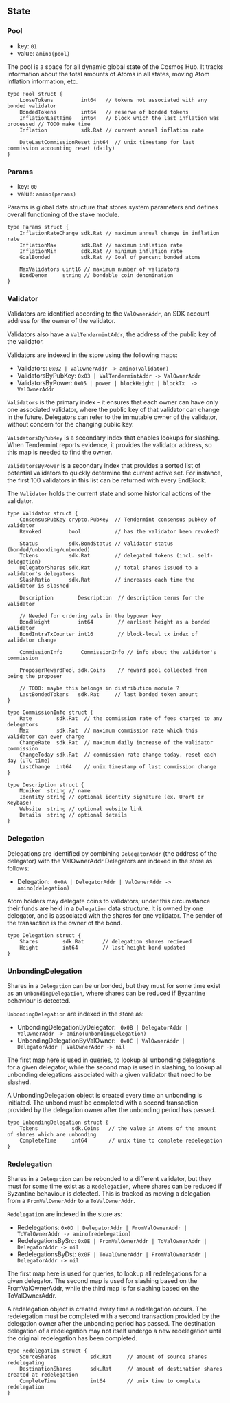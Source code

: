 ## State

### Pool
 - key: `01`
 - value: `amino(pool)`

The pool is a space for all dynamic global state of the Cosmos Hub.  It tracks
information about the total amounts of Atoms in all states, moving Atom
inflation information, etc.

```golang
type Pool struct {
    LooseTokens         int64   // tokens not associated with any bonded validator
    BondedTokens        int64   // reserve of bonded tokens
    InflationLastTime   int64   // block which the last inflation was processed // TODO make time
    Inflation           sdk.Rat // current annual inflation rate
    
    DateLastCommissionReset int64  // unix timestamp for last commission accounting reset (daily)
}
```

### Params
 - key: `00`
 - value: `amino(params)`

Params is global data structure that stores system parameters and defines
overall functioning of the stake module. 

```golang
type Params struct {
    InflationRateChange sdk.Rat // maximum annual change in inflation rate
	InflationMax        sdk.Rat // maximum inflation rate
	InflationMin        sdk.Rat // minimum inflation rate
	GoalBonded          sdk.Rat // Goal of percent bonded atoms

	MaxValidators uint16 // maximum number of validators
	BondDenom     string // bondable coin denomination
}
```

### Validator

Validators are identified according to the `ValOwnerAddr`, 
an SDK account address for the owner of the validator.

Validators also have a `ValTendermintAddr`, the address 
of the public key of the validator.

Validators are indexed in the store using the following maps:

 - Validators: `0x02 | ValOwnerAddr -> amino(validator)`
 - ValidatorsByPubKey: `0x03 | ValTendermintAddr -> ValOwnerAddr`
 - ValidatorsByPower: `0x05 | power | blockHeight | blockTx  -> ValOwnerAddr`

 `Validators` is the primary index - it ensures that each owner can have only one
 associated validator, where the public key of that validator can change in the
 future. Delegators can refer to the immutable owner of the validator, without
 concern for the changing public key.

 `ValidatorsByPubKey` is a secondary index that enables lookups for slashing.
 When Tendermint reports evidence, it provides the validator address, so this
 map is needed to find the owner.

 `ValidatorsByPower` is a secondary index that provides a sorted list of
 potential validators to quickly determine the current active set. For instance,
 the first 100 validators in this list can be returned with every EndBlock.

The `Validator` holds the current state and some historical actions of the
validator.

```golang
type Validator struct {
    ConsensusPubKey crypto.PubKey  // Tendermint consensus pubkey of validator
    Revoked         bool           // has the validator been revoked?
    
	Status          sdk.BondStatus // validator status (bonded/unbonding/unbonded)
	Tokens          sdk.Rat        // delegated tokens (incl. self-delegation)
    DelegatorShares sdk.Rat        // total shares issued to a validator's delegators
    SlashRatio      sdk.Rat        // increases each time the validator is slashed
    
    Description        Description  // description terms for the validator
    
    // Needed for ordering vals in the bypower key
    BondHeight         int64        // earliest height as a bonded validator
    BondIntraTxCounter int16        // block-local tx index of validator change
    
    CommissionInfo      CommissionInfo // info about the validator's commission
    
    ProposerRewardPool sdk.Coins    // reward pool collected from being the proposer
    
    // TODO: maybe this belongs in distribution module ?
	LastBondedTokens   sdk.Rat     // last bonded token amount
}

type CommissionInfo struct {
    Rate        sdk.Rat  // the commission rate of fees charged to any delegators
    Max         sdk.Rat  // maximum commission rate which this validator can ever charge
    ChangeRate  sdk.Rat  // maximum daily increase of the validator commission
    ChangeToday sdk.Rat  // commission rate change today, reset each day (UTC time)
    LastChange  int64    // unix timestamp of last commission change
}

type Description struct {
	Moniker  string // name
	Identity string // optional identity signature (ex. UPort or Keybase)
	Website  string // optional website link
	Details  string // optional details
}
```

### Delegation

Delegations are identified by combining `DelegatorAddr` (the address of the delegator) with the ValOwnerAddr 
Delegators are indexed in the store as follows:

 - Delegation: ` 0x0A | DelegatorAddr | ValOwnerAddr -> amino(delegation)`

Atom holders may delegate coins to validators; under this circumstance their
funds are held in a `Delegation` data structure. It is owned by one 
delegator, and is associated with the shares for one validator. The sender of 
the transaction is the owner of the bond.

```golang
type Delegation struct {
	Shares        sdk.Rat      // delegation shares recieved 
	Height        int64        // last height bond updated
}
```

### UnbondingDelegation

Shares in a `Delegation` can be unbonded, but they must for some time exist as an `UnbondingDelegation`,
where shares can be reduced if Byzantine behaviour is detected.

`UnbondingDelegation` are indexed in the store as:

 - UnbondingDelegationByDelegator: ` 0x0B | DelegatorAddr | ValOwnerAddr ->
   amino(unbondingDelegation)`
 - UnbondingDelegationByValOwner: ` 0x0C | ValOwnerAddr | DelegatorAddr | ValOwnerAddr ->
   nil`

 The first map here is used in queries, to lookup all unbonding delegations for
 a given delegator, while the second map is used in slashing, to lookup all
 unbonding delegations associated with a given validator that need to be
 slashed.

A UnbondingDelegation object is created every time an unbonding is initiated.
The unbond must be completed with a second transaction provided by the
delegation owner after the unbonding period has passed.

```golang
type UnbondingDelegation struct {
    Tokens           sdk.Coins   // the value in Atoms of the amount of shares which are unbonding
    CompleteTime     int64       // unix time to complete redelegation
}
``` 

### Redelegation

Shares in a `Delegation` can be rebonded to a different validator, but they must for some time exist as a `Redelegation`,
where shares can be reduced if Byzantine behaviour is detected. This is tracked
as moving a delegation from a `FromValOwnerAddr` to a `ToValOwnerAddr`.

`Redelegation` are indexed in the store as:

 - Redelegations: `0x0D | DelegatorAddr | FromValOwnerAddr | ToValOwnerAddr ->
   amino(redelegation)`
 - RedelegationsBySrc: `0x0E | FromValOwnerAddr | ToValOwnerAddr |
   DelegatorAddr -> nil`
 - RedelegationsByDst: `0x0F | ToValOwnerAddr | FromValOwnerAddr | DelegatorAddr
   -> nil`


The first map here is used for queries, to lookup all redelegations for a given
delegator. The second map is used for slashing based on the FromValOwnerAddr,
while the third map is for slashing based on the ToValOwnerAddr.

A redelegation object is created every time a redelegation occurs. The
redelegation must be completed with a second transaction provided by the
delegation owner after the unbonding period has passed.  The destination
delegation of a redelegation may not itself undergo a new redelegation until
the original redelegation has been completed.

```golang
type Redelegation struct {
    SourceShares           sdk.Rat     // amount of source shares redelegating
    DestinationShares      sdk.Rat     // amount of destination shares created at redelegation
    CompleteTime           int64       // unix time to complete redelegation
}
```
